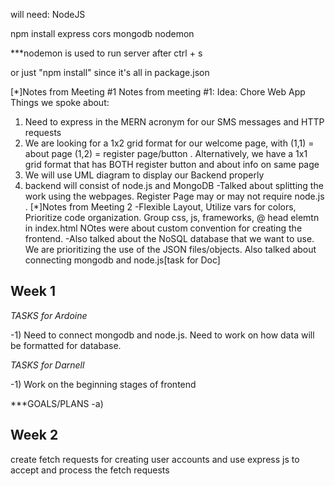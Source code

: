 will need:
NodeJS

npm install express cors mongodb nodemon


***nodemon is used to run server after ctrl + s

or just "npm install" since it's all in package.json

[*]Notes from Meeting #1
Notes from meeting #1: Idea: Chore Web App
Things we spoke about: 
1) Need to express in the MERN acronym for our SMS messages and HTTP requests
2) We are looking for a 1x2 grid format for our welcome page, with (1,1)  = about page (1,2) = register page/button .  Alternatively, we have a 1x1 grid format that has BOTH register button and about info on same page
3) We will use UML diagram to display our Backend properly
4) backend will consist of node.js and MongoDB
-Talked about splitting the work using the webpages. Register Page may or may not require node.js .
[*]Notes from Meeting 2
-Flexible Layout, Utilize vars for colors, Prioritize code organization. Group css, js, frameworks, @ head elemtn in index.html
NOtes were about custom convention for creating the frontend.
-Also talked about the NoSQL database that we want to use. We are prioritizing the use of the JSON files/objects.
Also talked about connecting mongodb and node.js[task for Doc]

## Week 1
*TASKS for Ardoine*

-1) Need to connect mongodb and node.js. Need to work on 
how data will be formatted for database.  

*TASKS for Darnell*

-1) Work on the beginning stages of frontend

***GOALS/PLANS
-a) 

## Week 2
create fetch requests for creating user accounts and use express js to accept and process the fetch requests
